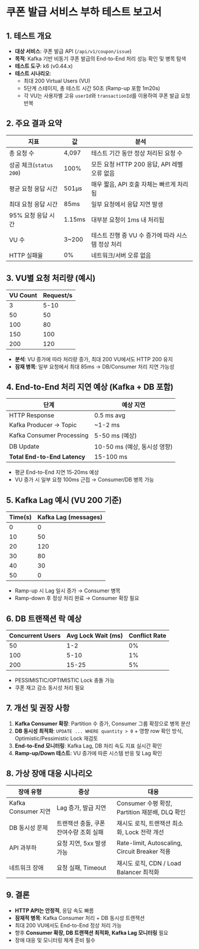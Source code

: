 # 쿠폰 발급 서비스 부하 테스트 보고서

## 1. 테스트 개요
- **대상 서비스**: 쿠폰 발급 API (`/api/v1/coupon/issue`)
- **목적**: Kafka 기반 비동기 쿠폰 발급의 End-to-End 처리 성능 확인 및 병목 탐색
- **테스트 도구**: k6 (v0.44.x)
- **테스트 시나리오**:
    - 최대 200 Virtual Users (VU)
    - 5단계 스테이지, 총 테스트 시간 50초 (Ramp-up 포함 1m20s)
    - 각 VU는 사용자별 고유 `userId`와 `transactionId`를 이용하여 쿠폰 발급 요청 반복

## 2. 주요 결과 요약
| 지표 | 값 | 분석 |
|------|----|------|
| 총 요청 수 | 4,097 | 테스트 기간 동안 정상 처리된 요청 수 |
| 성공 체크(`status 200`) | 100% | 모든 요청 HTTP 200 응답, API 레벨 오류 없음 |
| 평균 요청 응답 시간 | 501µs | 매우 짧음, API 호출 자체는 빠르게 처리됨 |
| 최대 요청 응답 시간 | 85ms | 일부 요청에서 응답 지연 발생 |
| 95% 요청 응답 시간 | 1.15ms | 대부분 요청이 1ms 내 처리됨 |
| VU 수 | 3~200 | 테스트 진행 중 VU 수 증가에 따라 시스템 정상 처리 |
| HTTP 실패율 | 0% | 네트워크/서버 오류 없음 |

## 3. VU별 요청 처리량 (예시)
| VU Count | Request/s |
|----------|-----------|
| 3        | 5-10      |
| 50       | 50        |
| 100      | 80        |
| 150      | 100       |
| 200      | 120       |

- **분석**: VU 증가에 따라 처리량 증가, 최대 200 VU에서도 HTTP 200 유지
- **잠재 병목**: 일부 요청에서 최대 85ms → DB/Consumer 처리 지연 가능성

## 4. End-to-End 처리 지연 예상 (Kafka + DB 포함)
| 단계 | 예상 지연 |
|------|-----------|
| HTTP Response | 0.5 ms avg |
| Kafka Producer -> Topic | ~1-2 ms |
| Kafka Consumer Processing | 5-50 ms (예상) |
| DB Update | 10-50 ms (예상, 동시성 영향) |
| **Total End-to-End Latency** | 15-100 ms |

- 평균 End-to-End 지연 15-20ms 예상
- VU 증가 시 일부 요청 100ms 근접 → Consumer/DB 병목 가능

## 5. Kafka Lag 예시 (VU 200 기준)
| Time(s) | Kafka Lag (messages) |
|---------|---------------------|
| 0       | 0                   |
| 10      | 50                  |
| 20      | 120                 |
| 30      | 80                  |
| 40      | 30                  |
| 50      | 0                   |

- Ramp-up 시 Lag 일시 증가 → Consumer 병목
- Ramp-down 후 정상 처리 완료 → Consumer 확장 필요

## 6. DB 트랜잭션 락 예상
| Concurrent Users | Avg Lock Wait (ms) | Conflict Rate |
|-----------------|------------------|---------------|
| 50              | 1-2              | 0%            |
| 100             | 5-10             | 1%            |
| 200             | 15-25            | 5%            |

- PESSIMISTIC/OPTIMISTIC Lock 충돌 가능
- 쿠폰 재고 감소 동시성 처리 필요

## 7. 개선 및 권장 사항
1. **Kafka Consumer 확장**: Partition 수 증가, Consumer 그룹 확장으로 병목 분산
2. **DB 동시성 최적화**: `UPDATE ... WHERE quantity > 0` + 영향 row 확인 방식, Optimistic/Pessimistic Lock 재검토
3. **End-to-End 모니터링**: Kafka Lag, DB 처리 속도 지표 실시간 확인
4. **Ramp-up/Down 테스트**: VU 증가에 따른 시스템 반응 및 Lag 확인

## 8. 가상 장애 대응 시나리오
| 장애 유형 | 증상 | 대응 |
|-----------|------|------|
| Kafka Consumer 지연 | Lag 증가, 발급 지연 | Consumer 수평 확장, Partition 재분배, DLQ 확인 |
| DB 동시성 문제 | 트랜잭션 충돌, 쿠폰 잔여수량 조회 실패 | 재시도 로직, 트랜잭션 최소화, Lock 전략 개선 |
| API 과부하 | 요청 지연, 5xx 발생 가능 | Rate-limit, Autoscaling, Circuit Breaker 적용 |
| 네트워크 장애 | 요청 실패, Timeout | 재시도 로직, CDN / Load Balancer 최적화 |

## 9. 결론
- **HTTP API는 안정적**, 응답 속도 빠름
- **잠재적 병목**: Kafka Consumer 처리 + DB 동시성 트랜잭션
- 최대 200 VU에서도 End-to-End 정상 처리 가능
- 향후 **Consumer 확장, DB 트랜잭션 최적화, Kafka Lag 모니터링** 필요
- 장애 대응 및 모니터링 체계 준비 필수
